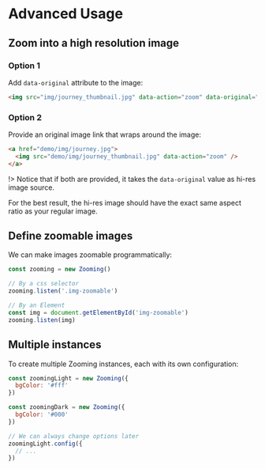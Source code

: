 # Advanced Usage

## Zoom into a high resolution image

### Option 1

Add `data-original` attribute to the image:

```html
<img src="img/journey_thumbnail.jpg" data-action="zoom" data-original="img/journey.jpg" />
```

### Option 2

Provide an original image link that wraps around the image:

```html
<a href="demo/img/journey.jpg">
  <img src="demo/img/journey_thumbnail.jpg" data-action="zoom" />
</a>
```

!> Notice that if both are provided, it takes the `data-original` value as hi-res image source. 

For the best result, the hi-res image should have the exact same aspect ratio as your regular image.

## Define zoomable images

We can make images zoomable programmatically:

```js
const zooming = new Zooming()

// By a css selector
zooming.listen('.img-zoomable')

// By an Element
const img = document.getElementById('img-zoomable')
zooming.listen(img)
```

## Multiple instances

To create multiple Zooming instances, each with its own configuration:

```js
const zoomingLight = new Zooming({
  bgColor: '#fff'
})

const zoomingDark = new Zooming({
  bgColor: '#000'
})

// We can always change options later
zoomingLight.config({
  // ...
})
```
